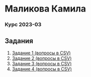 # Маликова Камила #
### Курс 2023-03 ###

## Задания ##

1. [Задание 1 (вопросы в CSV)](./spring-01)
2. [Задание 2 (вопросы в CSV)](./spring-02)
3. [Задание 3 (вопросы в CSV)](./spring-03)
4. [Задание 4 (вопросы в CSV)](./spring-04)